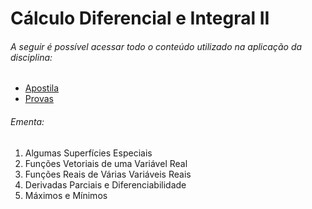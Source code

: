 # Cálculo Diferencial e Integral II

###### A seguir é possível acessar todo o conteúdo utilizado na aplicação da disciplina:

- [Apostila](./Apostila/)
- [Provas](./Provas/)

###### Ementa:

1. Algumas Superfícies Especiais
2. Funções Vetoriais de uma Variável Real
3. Funções Reais de Várias Variáveis Reais
4. Derivadas Parciais e Diferenciabilidade
5. Máximos e Mínimos
